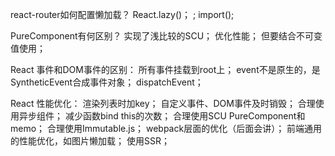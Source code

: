 react-router如何配置懒加载？
    React.lazy()；
    <Suspense fallback={...}/>;
    import();

PureComponent有何区别？
    实现了浅比较的SCU；
    优化性能；
    但要结合不可变值使用；

React 事件和DOM事件的区别：
    所有事件挂载到root上；
    event不是原生的，是SyntheticEvent合成事件对象；
    dispatchEvent；

React 性能优化：
    渲染列表时加key；
    自定义事件、DOM事件及时销毁；
    合理使用异步组件；
    减少函数bind this的次数；
    合理使用SCU PureComponent和memo；
    合理使用Immutable.js；
    webpack层面的优化（后面会讲）；
    前端通用的性能优化，如图片懒加载；
    使用SSR；